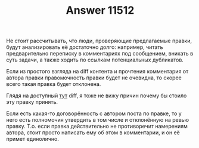 ﻿---
title: "Answer 11512"
se.owner.user_id: 176217
se.owner.display_name: "αλεχολυτ"
se.owner.link: "https://ru.meta.stackoverflow.com/users/176217/%ce%b1%ce%bb%ce%b5%cf%87%ce%bf%ce%bb%cf%85%cf%84"
se.answer_id: 11512
se.question_id: 11510
se.post_type: answer
se.is_accepted: False
---
<p>Не стоит рассчитывать, что люди, проверяющие предлагаемые правки, будут анализировать её достаточно долго: например, читать предварительно переписку в комментариях под сообщением, вникать в суть задачи, а также ходить по ссылкам потенциальных дубликатов.</p>
<p>Если из простого взгляда на diff контента и прочтения комментария от автора правки правомочность правки будет не очевидна, то скорее всего такая правка будет отклонена.</p>
<p>Глядя на доступный <a href="https://ru.stackoverflow.com/review/suggested-edits/598457">тут</a> diff, я тоже не вижу причин почему бы стоило эту правку принять.</p>
<p>Если есть какая-то договорённость с автором поста по правке, то у него есть полномочия утвердить в том числе и отклонённую на ревью правку. Т.о. если правка действительно не противоречит намерениям автора, стоит просто написать ему об этом в комментарии, и он её примет единолично.</p>
